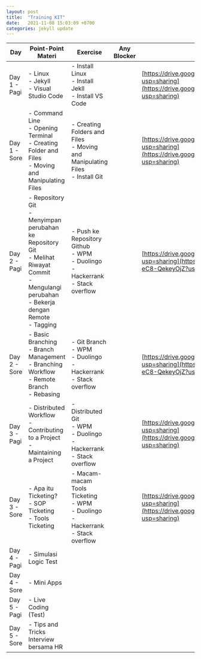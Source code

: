 ```yaml
---
layout: post
title:  "Training KIT"
date:   2021-11-08 15:03:09 +0700
categories: jekyll update
---
```

| Day          | Point-Point Materi                                                                                                                                              | Exercise                                                                                      | Any Blocker | Pengumpulan Tugas                                                                                                                                                            |
| ------------ | --------------------------------------------------------------------------------------------------------------------------------------------------------------- | --------------------------------------------------------------------------------------------- | ----------- | ---------------------------------------------------------------------------------------------------------------------------------------------------------------------------- |
| Day 1 - Pagi | \- Linux<br>\- Jekyll<br>\- Visual Studio Code                                                                                                                  | \- Install Linux<br>\- Install Jekll<br>\- Install VS Code                                    |             | [https://drive.google.com/drive/folders/13lyGTV87UTKay3WOfZX7eVTDTH5tCGNF?usp=sharing](https://drive.google.com/drive/folders/13lyGTV87UTKay3WOfZX7eVTDTH5tCGNF?usp=sharing) |
| Day 1 - Sore | \- Command Line<br>\- Opening Terminal<br>\- Creating Folder and Files<br>\- Moving and Manipulating Files                                                      | \- Creating Folders and Files<br>\- Moving and Manipulating Files<br>\- Install Git<br>       |             | [https://drive.google.com/drive/folders/13lyGTV87UTKay3WOfZX7eVTDTH5tCGNF?usp=sharing](https://drive.google.com/drive/folders/13lyGTV87UTKay3WOfZX7eVTDTH5tCGNF?usp=sharing) |
| Day 2 - Pagi | \- Repository Git<br>\- Menyimpan perubahan ke Repository Git<br>\- Melihat Riwayat Commit<br>\- Mengulangi perubahan<br>\- Bekerja dengan Remote<br>\- Tagging | \- Push ke Repository Github<br>\- WPM<br>\- Duolingo<br>\- Hackerrank<br>\- Stack overflow   |             | [https://drive.google.com/drive/folders/1meFvRwc4rYh8KZy-yKo-eC8-QekeyOjZ?usp=sharing](https://drive.google.com/drive/folders/1meFvRwc4rYh8KZy-yKo-eC8-QekeyOjZ?usp=sharing) |
| Day 2 - Sore | \- Basic Branching<br>\- Branch Management<br>\- Branching Workflow<br>\- Remote Branch<br>\- Rebasing                                                          | \- Git Branch<br>\- WPM<br>\- Duolingo<br>\- Hackerrank<br>\- Stack overflow                  |             | [https://drive.google.com/drive/folders/1meFvRwc4rYh8KZy-yKo-eC8-QekeyOjZ?usp=sharing](https://drive.google.com/drive/folders/1meFvRwc4rYh8KZy-yKo-eC8-QekeyOjZ?usp=sharing) |
| Day 3 - Pagi | \- Distributed Workflow<br>\- Contributing to a Project<br>\- Maintaining a Project                                                                             | \- Distributed Git<br>\- WPM<br>\- Duolingo<br>\- Hackerrank<br>\- Stack overflow             |             | [https://drive.google.com/drive/folders/1j8dw62oyNrtQDzWPZgALifwMJqyi63ov?usp=sharing](https://drive.google.com/drive/folders/1j8dw62oyNrtQDzWPZgALifwMJqyi63ov?usp=sharing) |
| Day 3 - Sore | \- Apa itu Ticketing?<br>\- SOP Ticketing<br>\- Tools Ticketing                                                                                                 | \- Macam-macam Tools Ticketing<br>\- WPM<br>\- Duolingo<br>\- Hackerrank<br>\- Stack overflow |             | [https://drive.google.com/drive/folders/1j8dw62oyNrtQDzWPZgALifwMJqyi63ov?usp=sharing](https://drive.google.com/drive/folders/1j8dw62oyNrtQDzWPZgALifwMJqyi63ov?usp=sharing) |
| Day 4 - Pagi | \- Simulasi Logic Test                                                                                                                                          |                                                                                               |             |                                                                                                                                                                              |
| Day 4 - Sore | \- Mini Apps                                                                                                                                                    |                                                                                               |             |                                                                                                                                                                              |
| Day 5 - Pagi | \- Live Coding (Test)                                                                                                                                           |                                                                                               |             |                                                                                                                                                                              |
| Day 5 - Sore | \- Tips and Tricks Interview bersama HR                                                                                                                         |                                                                                               |             |